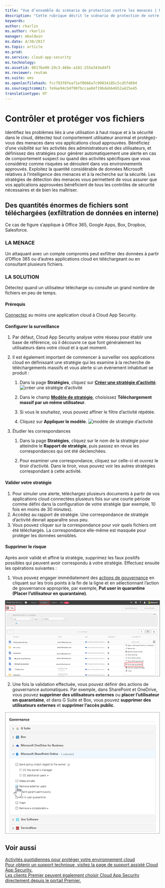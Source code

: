 ```yaml
---
title: "Vue d’ensemble du scénario de protection contre les menaces | Microsoft Docs"
description: "Cette rubrique décrit le scénario de protection de votre organisation contre les menaces présentes dans l’environnement cloud."
keywords: 
author: rkarlin
ms.author: rkarlin
manager: mbaldwin
ms.date: 4/30/2017
ms.topic: article
ms.prod: 
ms.service: cloud-app-security
ms.technology: 
ms.assetid: 0017be99-29c3-468e-a181-255e343ed4f5
ms.reviewer: reutam
ms.suite: ems
ms.openlocfilehash: fcc793f0fea71ef0666a7c99034185c5cd5fd894
ms.sourcegitcommit: 7e9ae94cb4f90fbccaa84f19bdebb4652a425e45
translationtype: HT
---
```

# <a name="controlling-and-protecting-your-files"></a>Contrôler et protéger vos fichiers  

Identifiez les problèmes liés à une utilisation à haut risque et à la sécurité dans le cloud, détectez tout comportement utilisateur anormal et protégez-vous des menaces dans vos applications cloud approuvées. Bénéficiez d’une visibilité sur les activités des administrateurs et des utilisateurs, et définissez des stratégies pour générer automatiquement une alerte en cas de comportement suspect ou quand des activités spécifiques que vous considérez comme risquées se déroulent dans vos environnements approuvés. Exploitez la quantité considérable de données Microsoft relatives à l’intelligence des menaces et à la recherche sur la sécurité. Les stratégies de détection des menaces vous permettent de vous assurer que vos applications approuvées bénéficient de tous les contrôles de sécurité nécessaires et de bien les maîtriser.
 
## <a name="massive-quantities-of-files-are-being-downloaded-insider-data-exfiltration"></a>Des quantités énormes de fichiers sont téléchargées (exfiltration de données en interne)

Ce cas de figure s’applique à Office 365, Google Apps, Box, Dropbox, Salesforce.

### <a name="the-threat"></a>LA MENACE
Un attaquant avec un compte compromis peut exfiltrer des données à partir d’Office 365 ou d’autres applications cloud en téléchargeant ou en consultant plusieurs fichiers.

### <a name="the-solution"></a>LA SOLUTION
Détectez quand un utilisateur télécharge ou consulte un grand nombre de fichiers en peu de temps.

#### <a name="prerequisites"></a>Prérequis

[Connectez](enable-instant-visibility-protection-and-governance-actions-for-your-apps.md) au moins une application cloud à Cloud App Security.

#### <a name="setting-up-monitoring"></a>Configurer la surveillance

1.    Par défaut, Cloud App Security analyse votre réseau pour établir une base de référence, où il découvre ce que font généralement les utilisateurs dans votre cloud et à quel moment. 

2. Il est également important de commencer à surveiller vos applications cloud en définissant une stratégie qui les examine à la recherche de téléchargements massifs et vous alerte si un événement inhabituel se produit :

    1. Dans la page **Stratégies**, cliquez sur [**Créer une stratégie d’activité**](user-activity-policies.md). 
    ![créer une stratégie d’activité](./media/create-activity-policy.png)

    2. Dans le champ [**Modèle de stratégie**](policy-template-reference.md), choisissez **Téléchargement massif par un même utilisateur**.
    
    3. Si vous le souhaitez, vous pouvez affiner le filtre d’activité répétée.
    
    4. Cliquez sur **Appliquer le modèle**. 
    ![modèle de stratégie d’activité](./media/activity-policy-template.png)
     
2. Étudier les correspondances
    
    1. Dans la page **Stratégies**, cliquez sur le nom de la stratégie pour atteindre le **Rapport de stratégie**, puis passez en revue les correspondances qui ont été déclenchées.

    2. Pour examiner une correspondance, cliquez sur celle-ci et ouvrez le tiroir d’activité. Dans le tiroir, vous pouvez voir les autres stratégies correspondant à cette activité. 
     


#### <a name="validating-your-policy"></a>Valider votre stratégie

1. Pour simuler une alerte, téléchargez plusieurs documents à partir de vos applications cloud connectées plusieurs fois sur une courte période comme défini dans la configuration de votre stratégie (par exemple, 10 fois en moins de 30 minutes).
3. Accédez au rapport de stratégie. Une correspondance de stratégie d’activité devrait apparaître sous peu. 
4. Vous pouvez cliquer sur la correspondance pour voir quels fichiers ont été téléchargés. La correspondance elle-même est masquée pour protéger les données sensibles. 

#### <a name="removing-the-risk"></a>Supprimer le risque

Après avoir validé et affiné la stratégie, supprimez les faux positifs possibles qui peuvent avoir correspondu à votre stratégie. Effectuez ensuite les opérations suivantes : 
  1. Vous pouvez engager immédiatement des [actions de gouvernance](governance-actions.md) en cliquant sur les trois points à la fin de la ligne et en sélectionnant l’action de gouvernance appropriée, par exemple, **Put user in quarantine (Placer l’utilisateur en quarantaine)**.

 ![gouvernance automatique externe](./media/auto-gov-external.png)

   2. Une fois la validation effectuée, vous pouvez définir des actions de gouvernance automatiques. Par exemple, dans SharePoint et OneDrive, vous pouvez **supprimer des utilisateurs externes** ou **placer l’utilisateur en quarantaine**, et dans G Suite et Box, vous pouvez **supprimer des utilisateurs externes** et **supprimer l’accès public**.

  ![appliquer des actions de gouvernance automatiques](./media/apply-automatic-gov-actions.png)



## <a name="see-also"></a>Voir aussi  
[Activités quotidiennes pour protéger votre environnement cloud](daily-activities-to-protect-your-cloud-environment.md)   
[Pour obtenir un support technique, visitez la page de support assisté Cloud App Security.](http://support.microsoft.com/oas/default.aspx?prid=16031)   
[Les clients Premier peuvent également choisir Cloud App Security directement depuis le portail Premier.](https://premier.microsoft.com/)  
  
  